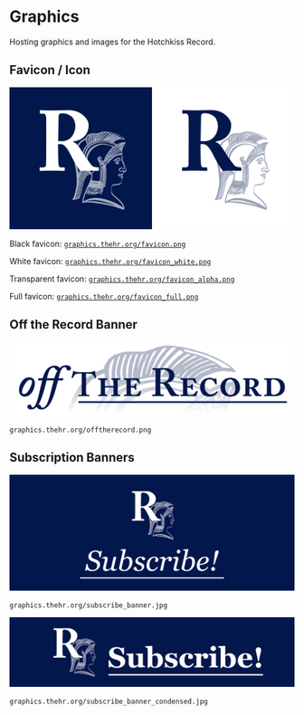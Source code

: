 # Graphics
Hosting graphics and images for the Hotchkiss Record.

## Favicon / Icon
<img src="docs/favicon.png" alt="Navy Background Square Icon" width="50%"/><img src="docs/favicon_white.png" alt="White Background Square Icon" width="50%"/>

Black favicon: [`graphics.thehr.org/favicon.png`](http://graphics.thehr.org/favicon.png)

White favicon: [`graphics.thehr.org/favicon_white.png`](http://graphics.thehr.org/favicon_white.png)

Transparent favicon: [`graphics.thehr.org/favicon_alpha.png`](http://graphics.thehr.org/favicon_alpha.png)

Full favicon: [`graphics.thehr.org/favicon_full.png`](http://graphics.thehr.org/favicon_full.png)

## Off the Record Banner
![Off the Record Banner](docs/offtherecord.png)

    graphics.thehr.org/offtherecord.png

## Subscription Banners
![Subscription Banner](docs/subscribe_banner.jpg)

    graphics.thehr.org/subscribe_banner.jpg

![Condensed Subscription Banner](docs/subscribe_banner_condensed.jpg)

    graphics.thehr.org/subscribe_banner_condensed.jpg
